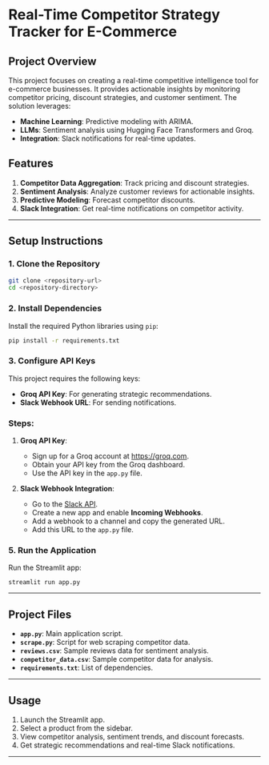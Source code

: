 # Real-Time Competitor Strategy Tracker for E-Commerce

## Project Overview
This project focuses on creating a real-time competitive intelligence tool for e-commerce businesses. It provides actionable insights by monitoring competitor pricing, discount strategies, and customer sentiment. The solution leverages:
- **Machine Learning**: Predictive modeling with ARIMA.
- **LLMs**: Sentiment analysis using Hugging Face Transformers and Groq.
- **Integration**: Slack notifications for real-time updates.

## Features
1. **Competitor Data Aggregation**: Track pricing and discount strategies.
2. **Sentiment Analysis**: Analyze customer reviews for actionable insights.
3. **Predictive Modeling**: Forecast competitor discounts.
4. **Slack Integration**: Get real-time notifications on competitor activity.

---

## Setup Instructions

### 1. Clone the Repository
```bash
git clone <repository-url>
cd <repository-directory>
```

### 2. Install Dependencies
Install the required Python libraries using `pip`:
```bash
pip install -r requirements.txt
```

### 3. Configure API Keys
This project requires the following keys:
- **Groq API Key**: For generating strategic recommendations.
- **Slack Webhook URL**: For sending notifications.

### Steps:
1. **Groq API Key**:
   - Sign up for a Groq account at https://groq.com.
   - Obtain your API key from the Groq dashboard.
   - Use the API key in the `app.py` file.

2. **Slack Webhook Integration**:
   - Go to the [Slack API](https://api.slack.com/apps).
   - Create a new app and enable **Incoming Webhooks**.
   - Add a webhook to a channel and copy the generated URL.
   - Add this URL to the `app.py` file.


### 5. Run the Application
Run the Streamlit app:
```
streamlit run app.py
```

---

## Project Files
- **`app.py`**: Main application script.
- **`scrape.py`**: Script for web scraping competitor data.
- **`reviews.csv`**: Sample reviews data for sentiment analysis.
- **`competitor_data.csv`**: Sample competitor data for analysis.
- **`requirements.txt`**: List of dependencies.

---

## Usage
1. Launch the Streamlit app.
2. Select a product from the sidebar.
3. View competitor analysis, sentiment trends, and discount forecasts.
4. Get strategic recommendations and real-time Slack notifications.

---
